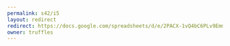 ```yaml
---
permalink: s42/i5
layout: redirect
redirect: https://docs.google.com/spreadsheets/d/e/2PACX-1vQ4bC6PLv9EmmtsuRaueaKlaNputdyPWgEt_uxbVdhLb1re_lguBFGWoZ5mY6FF6O71XigD3Mx9Lcz5/pubhtml
owner: truffles
---
```

